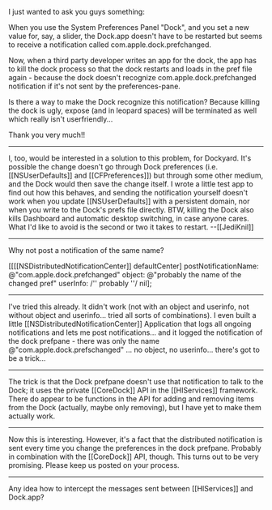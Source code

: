 I just wanted to ask you guys something:

When you use the System Preferences Panel "Dock", and you set a new value for, say, a slider, the Dock.app doesn't have to be restarted but seems to receive a notification called com.apple.dock.prefchanged.

Now, when a third party developer writes an app for the dock, the app has to kill the dock process so that the dock restarts and loads in the pref file again - because the dock doesn't recognize com.apple.dock.prefchanged notification if it's not sent by the preferences-pane.

Is there a way to make the Dock recognize this notification? Because killing the dock is ugly, expose (and in leopard spaces) will be terminated as well which really isn't userfriendly...

Thank you very much!!

----

I, too, would be interested in a solution to this problem, for Dockyard. It's possible the change doesn't go through Dock preferences (i.e. [[NSUserDefaults]] and [[CFPreferences]]) but through some other medium, and the Dock would then save the change itself. I wrote a little test app to find out how this behaves, and sending the notification yourself doesn't work when you update [[NSUserDefaults]] with a persistent domain, nor when you write to the Dock's prefs file directly. BTW, killing the Dock also kills Dashboard and automatic desktop switching, in case anyone cares. What I'd like to avoid is the second or two it takes to restart. --[[JediKnil]]

----

Why not post a notification of the same name?

[[[[NSDistributedNotificationCenter]] defaultCenter] postNotificationName: @"com.apple.dock.prefchanged" object: @"probably the name of the changed pref" userInfo: /'' probably ''/ nil];

----

I've tried this already. It didn't work (not with an object and userinfo, not without object and userinfo... tried all sorts of combinations). I even built a little [[NSDistributedNotificationCenter]] Application that logs all ongoing notifications and lets me post notifications... and it logged the notification of the dock prefpane - there was only the name @"com.apple.dock.prefschanged" ... no object, no userinfo... there's got to be a trick...

----

The trick is that the Dock prefpane doesn't use that notification to talk to the Dock; it uses the private [[CoreDock]] API in the [[HIServices]] framework. There do appear to be functions in the API for adding and removing items from the Dock (actually, maybe only removing), but I have yet to make them actually work.

----

Now this is interesting. However, it's a fact that the distributed notification is sent every time you change the preferences in the dock prefpane. Probably in combination with the [[CoreDock]] API, though. This turns out to be very promising. Please keep us posted on your process.

----

Any idea how to intercept the messages sent between [[HIServices]] and Dock.app?